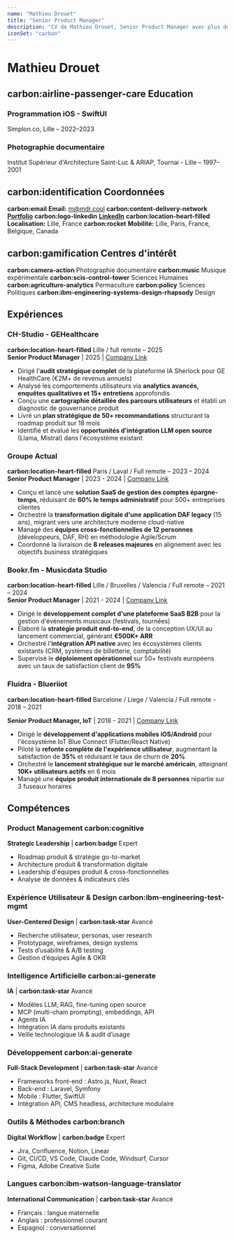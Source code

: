 ```yaml
---
name: "Mathieu Drouet"
title: "Senior Product Manager"
description: "CV de Mathieu Drouet, Senior Product Manager avec plus de 10 ans d'expérience en gestion de produits numériques et transformation digitale."
iconSet: "carbon"
---
```


# Mathieu Drouet

## **carbon:airline-passenger-care** Education

### Programmation iOS - SwiftUI
Simplon.co, Lille – 2022–2023

### Photographie documentaire
Institut Supérieur d'Architecture Saint-Luc & ARIAP, Tournai - Lille – 1997–2001

## **carbon:identification** Coordonnées

**carbon:email** **Email:** m@mdr.cool
**carbon:content-delivery-network**  [**Portfolio**](https://cv.drouet.io)
**carbon:logo-linkedin** [**LinkedIn**](https://linkedin.com/in/mathieudrouet)
**carbon:location-heart-filled** **Localisation:** Lille, France
**carbon:rocket** **Mobilité:** Lille, Paris, France, Belgique, Canada

## **carbon:gamification** Centres d'intérêt

**carbon:camera-action** Photographie documentaire
**carbon:music** Musique expérimentale
**carbon:scis-control-tower** Sciences Humaines
**carbon:agriculture-analytics** Permaculture
**carbon:policy** Sciences Politiques
**carbon:ibm-engineering-systems-design-rhapsody** Design

## Expériences

### CH-Studio - GEHealthcare
**carbon:location-heart-filled** Lille / full remote – 2025  
**Senior Product Manager** | 2025 | [Company Link](https://chstudio.fr/project/plateforme-de-gestion-de-donnees-dicom/)

- Dirigé l'**audit stratégique complet** de la plateforme IA Sherlock pour GE HealthCare (€2M+ de revenus annuels)
- Analysé les comportements utilisateurs via **analytics avancés, enquêtes qualitatives et 15+ entretiens** approfondis
- Conçu une **cartographie détaillée des parcours utilisateurs** et établi un diagnostic de gouvernance produit
- Livré un **plan stratégique de 50+ recommandations** structurant la roadmap produit sur 18 mois
- Identifié et évalué les **opportunités d'intégration LLM open source** (Llama, Mistral) dans l'écosystème existant

### Groupe Actual
**carbon:location-heart-filled** Paris / Laval / Full remote – 2023 – 2024  
**Senior Product Manager** | 2023 - 2024 | [Company Link](https://www.groupeactual.eu/)

- Conçu et lancé une **solution SaaS de gestion des comptes épargne-temps**, réduisant de **60% le temps administratif** pour 500+ entreprises clientes
- Orchestré la **transformation digitale d'une application DAF legacy** (15 ans), migrant vers une architecture moderne cloud-native
- Managé des **équipes cross-fonctionnelles de 12 personnes** (développeurs, DAF, RH) en méthodologie Agile/Scrum
- Coordonné la livraison de **8 releases majeures** en alignement avec les objectifs business stratégiques

### Bookr.fm - Musicdata Studio 
**carbon:location-heart-filled** Lille / Bruxelles / Valencia / Full remote – 2021 – 2024   
**Senior Product Manager** | 2021 - 2024 | [Company Link](https://bookr.fm/)

- Dirigé le **développement complet d'une plateforme SaaS B2B** pour la gestion d'événements musicaux (festivals, tournées)
- Élaboré la **stratégie produit end-to-end**, de la conception UX/UI au lancement commercial, générant **€500K+ ARR**
- Orchestré l'**intégration API native** avec les écosystèmes clients existants (CRM, systèmes de billetterie, comptabilité)
- Supervisé le **déploiement opérationnel** sur 50+ festivals européens avec un taux de satisfaction client de **95%**

### Fluidra - Blueriiot
**carbon:location-heart-filled** Barcelone / Liege / Valencia / Full remote - 2018 – 2021  

**Senior Product Manager, IoT** | 2018 - 2021 | [Company Link](https://www.fluidra.com/)

- Dirigé le **développement d'applications mobiles iOS/Android** pour l'écosystème IoT Blue Connect (Flutter/React Native)
- Piloté la **refonte complète de l'expérience utilisateur**, augmentant la satisfaction de **35%** et réduisant le taux de churn de **20%**
- Orchestré le **lancement stratégique sur le marché américain**, atteignant **10K+ utilisateurs actifs** en 6 mois
- Managé une **équipe produit internationale de 8 personnes** répartie sur 3 fuseaux horaires

## Compétences

### Product Management **carbon:cognitive**
**Strategic Leadership** | **carbon:badge** Expert

- Roadmap produit & stratégie go-to-market  
- Architecture produit & transformation digitale  
- Leadership d'équipes produit & cross-fonctionnelles  
- Analyse de données & indicateurs clés

### Expérience Utilisateur & Design **carbon:ibm-engineering-test-mgmt**
**User-Centered Design** | **carbon:task-star** Avancé

- Recherche utilisateur, personas, user research
- Prototypage, wireframes, design systems
- Tests d’usabilité & A/B testing
- Gestion d’équipes Agile & OKR

### Intelligence Artificielle **carbon:ai-generate**
**IA** | **carbon:task-star** Avancé
 
- Modèles LLM, RAG, fine-tuning open source  
- MCP (multi-chain prompting), embeddings, API
- Agents IA 
- Intégration IA dans produits existants  
- Veille technologique IA & audit d’usage  

### Développement **carbon:ai-generate**
**Full-Stack Development** | **carbon:task-star** Avancé
 
- Frameworks front-end : Astro.js, Nuxt, React  
- Back-end : Laravel, Symfony  
- Mobile : Flutter, SwiftUI  
- Intégration API, CMS headless, architecture modulaire
  
### Outils & Méthodes **carbon:branch**
**Digital Workflow** | **carbon:badge** Expert

- Jira, Confluence, Notion, Linear
- Git, CI/CD, VS Code, Claude Code, Windsurf, Cursor
- Figma, Adobe Creative Suite

### Langues **carbon:ibm-watson-language-translator**
**International Communication** | **carbon:task-star** Avancé

- Français : langue maternelle
- Anglais : professionnel courant
- Espagnol : conversationnel